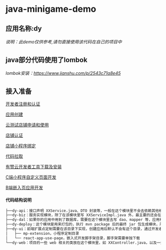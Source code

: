 # java-minigame-demo
## 应用名称:dy
###### 说明：此demo仅供参考,请勿直接使用该代码在自己的项目中
## java部分代码使用了lombok
###### lombok安装：https://www.jianshu.com/p/2543c71a8e45
## 接入准备

[开发者注册和认证](https://doc.youzanyun.com/resource/develop-guide/27027/27062)

[应用创建](https://doc.youzanyun.com/resource/develop-guide/41356/41601)

[云测试店铺申请和使用](https://doc.youzanyun.com/resource/develop-guide/27027/27666)

[店铺认证](https://help.youzan.com/displaylist/detail_4_4-2-604)

[店铺小程序绑定](https://help.youzan.com/displaylist/detail_4_4-2-2832)

[代码拉取](https://doc.youzanyun.com/resource/develop-guide/41356/41607)

[有赞云开发者工具下载及安装](https://doc.youzanyun.com/resource/develop-guide/41185/41367)

[C端小程序自定义页面开发](https://doc.youzanyun.com/resource/develop-guide/41356/41479)

[B端嵌入页应用开发](https://doc.youzanyun.com/resource/develop-guide/41356/41480)

#### 代码结构说明
```bash
├──dy-api：接口声明 XXService.java、DTO 封装等，一般在这个模块里不会去依赖其他模块和第三方依赖
├──dy-biz：服务实现模块，除了在该模块里写 XXServiceImpl.java 外，最主要的还会在这里编写业务扩展点实现类和消息扩展点实现类
├──dy-dal：如果你的应用中用到了数据库，需要在这个模块里去写 dao、mapper 等，应用框架默认支持 druid 和 mybatis
├──dy-deploy：这个模块是用来打包的，执行 mvn package 后的最终 jar 包生成模块，所以生成后不需要去改动里面的内容，改动后可能会导致发布失败
├──dy-ui：前端扩展点定制需要在该目录下实现，创建应用后默认不会有这个目录，通过开发者工具导入项目之后会自动生成
│   ├── mp-extension，小程序定制目录
│   └── react-app-use-page，嵌入式开发脚手架目录，脚手架需要单独下载
└──dy-web：项目的一些 web 相关的类放在这个模块里，如 XXController.java，以及一些静态资源（js、css、页面等等）
```